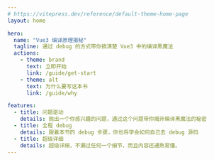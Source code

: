 ```yaml
---
# https://vitepress.dev/reference/default-theme-home-page
layout: home

hero:
  name: "Vue3 编译原理揭秘"
  tagline: 通过 debug 的方式带你搞清楚 Vue3 中的编译黑魔法
  actions:
    - theme: brand
      text: 立即开始
      link: /guide/get-start
    - theme: alt
      text: 为什么要写这本书
      link: /guide/why

features:
  - title: 问题驱动
    details: 抛出一个你感兴趣的问题，通过这个问题带你揭开编译黑魔法的秘密
  - title: 全程 debug
    details: 跟着本书的 debug 步骤，你也将学会如何自己去 debug 源码
  - title: 超级详细
    details: 超级详细，不漏过任何一个细节，而且内容还通熟易懂。
---
```


